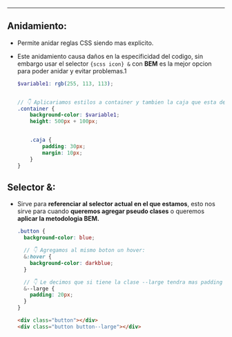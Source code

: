 
---
## Anidamiento:
- Permite anidar reglas CSS siendo mas explicito.
- Este anidamiento causa daños en la especificidad del codigo, sin embargo usar el selector `{scss icon} &` con **BEM** es la mejor opcion para poder anidar y evitar problemas.1
	
	```scss
	$variable1: rgb(255, 113, 113);
	
	
	// 👇 Aplicariamos estilos a container y tambien la caja que esta dentro de container
	.container {
	    background-color: $variable1;
	    height: 500px + 100px; 
	
	
	    .caja {
	        padding: 30px;
	        margin: 10px;
	    }
	}
	```

## Selector &:
- Sirve para **referenciar al selector actual en el que estamos**, esto nos sirve para cuando **queremos agregar pseudo clases** o queremos **aplicar la metodologia BEM.** 


	```scss title:ButtonSass.scss
	.button {
	  background-color: blue;
	
	  // 👇 Agregamos al mismo boton un hover:
	  &:hover {
	    background-color: darkblue;
	  }
	
	  // 👇 Le decimos que si tiene la clase --large tendra mas padding
	  &--large {
	    padding: 20px;
	  }
	}
	```
	


	```html title:index.html
	<div class="button"></div>
	<div class="button button--large"></div>
	```
	

